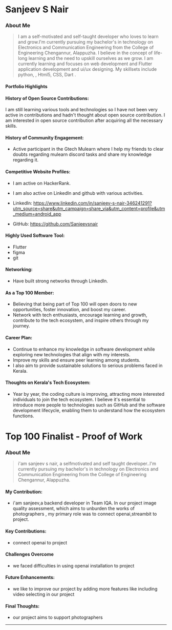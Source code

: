 # Sanjeev S Nair


### About Me

> I am a self-motivated and self-taught developer who loves to  learn and grow.I'm currently pursuing my bachelor's in technology on Electronics and Communication Engineering from the  College of Engineering Chengannur, Alappuzha. I believe in the concept of life-long learning and the need to upskill
> ourselves as we grow. I  am currently learning and focuses on web development and Flutter application development and ui/ux designing.  My skillsets include python, , Html5, CSS, Dart .

#### Portfolio Highlights


#### History of Open Source Contributions:
  I am still learning various tools and technologies so I have not been very active in contributions and hadn't thought about open source contribution. I am interested in open source contribution after acquiring all the necessary skills.

#### History of Community Engagement:
 - Active participant in the Gtech Mulearn where I help my friends to clear doubts regarding mulearn discord tasks and share my knowledge regarding it.

#### Competitive Website Profiles:

 - I am active on HackerRank.
 - I am also active on LinkedIn and github with various activities.

 - LinkedIn: https://www.linkedin.com/in/sanjeev-s-nair-346241291?utm_source=share&utm_campaign=share_via&utm_content=profile&utm_medium=android_app

 - GitHub: https://github.com/Sanjeevsnair

#### Highly Used Software Tool:


 - Flutter
 - figma
 - git
#### Networking:
 - Have built strong networks through LinkedIn.


#### As a Top 100 Member:
 - Believing that being part of Top 100 will open doors to new opportunities, foster innovation, and boost my career.
 - Network with tech enthusiasts, encourage learning and growth, contribute to the tech ecosystem, and inspire others through my journey.
#### Career Plan:
 - Continue to enhance my knowledge in software development while exploring new technologies that align with my interests.
 - Improve my skills and ensure peer learning among students.
 - I also aim to provide sustainable solutions to serious problems faced in Kerala.

  #### Thoughts on Kerala's Tech Ecosystem:

- Year by year, the coding culture is improving, attracting more interested individuals to join the tech ecosystem. I believe it's essential to introduce more people to technologies such as GitHub and the software development lifecycle, enabling them to understand how the ecosystem functions.

# Top 100 Finalist -  Proof of Work

### About Me 
> i'am sanjeev s nair, a selfmotivated and self taught developer..I'm currently pursuing my bachelor's in technology on Electronics and Communication Engineering from the  College of Engineering Chengannur, Alappuzha.

#### My Contribution:
- i'am sanjeev,a backend developer in Team IQA. In our project image quality assessment, which aims to unburden the works of photographers  , my primary role was to connect openai,streambit  to project.

#### Key Contributions:
- connect openai to project

#### Challenges Overcome
- we faced difficulties in using openai installation to project

#### Future Enhancements:
- we like to improve our project by adding more features like including video selecting in our project
#### Final Thoughts:
- our project aims to support photographers

---
